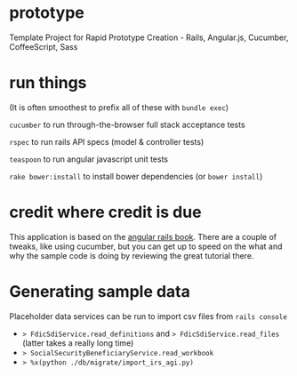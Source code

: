 # prototype
Template Project for Rapid Prototype Creation - Rails, Angular.js, Cucumber, CoffeeScript, Sass

# run things
(It is often smoothest to prefix all of these with `bundle exec`)

`cucumber` to run through-the-browser full stack acceptance tests

`rspec`    to run rails API specs (model & controller tests)

`teaspoon` to run angular javascript unit tests

`rake bower:install` to install bower dependencies (or `bower install`)

# credit where credit is due
This application is based on the [angular rails book](http://angular-rails.com/). There are a couple of tweaks, like using cucumber, but you can get up to speed on the what and why the sample code is doing by reviewing the great tutorial there.


# Generating sample data

Placeholder data services can be run to import csv files from `rails console`
* `> FdicSdiService.read_definitions` and `> FdicSdiService.read_files` (latter takes a really long time)
* `> SocialSecurityBeneficiaryService.read_workbook`
* `> %x(python ./db/migrate/import_irs_agi.py)`